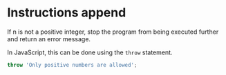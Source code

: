 # Instructions append

If n is not a positive integer, stop the program from being executed further and return an error message.

In JavaScript, this can be done using the `throw` statement.

```javascript
throw 'Only positive numbers are allowed';
```
